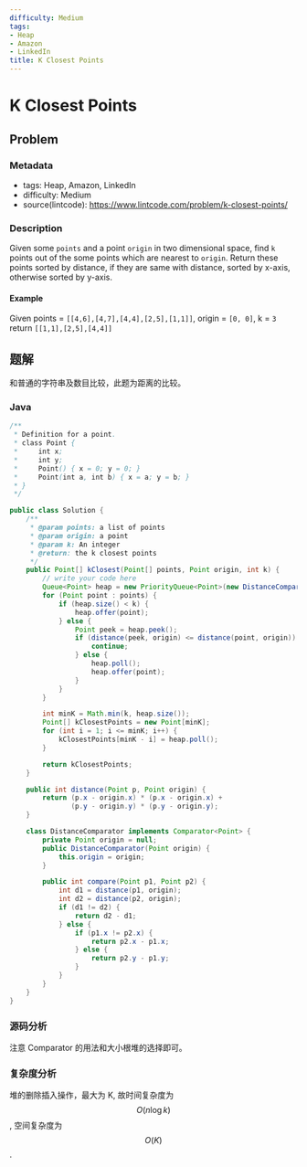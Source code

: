 ```yaml
---
difficulty: Medium
tags:
- Heap
- Amazon
- LinkedIn
title: K Closest Points
---
```


# K Closest Points

## Problem

### Metadata

- tags: Heap, Amazon, LinkedIn
- difficulty: Medium
- source(lintcode): <https://www.lintcode.com/problem/k-closest-points/>

### Description

Given some `points` and a point `origin` in two dimensional space, find `k` points out of the some points which are nearest to `origin`.
Return these points sorted by distance, if they are same with distance, sorted by x-axis, otherwise sorted by y-axis.

#### Example

Given points = `[[4,6],[4,7],[4,4],[2,5],[1,1]]`, origin = `[0, 0]`, k = `3`
return `[[1,1],[2,5],[4,4]]`

## 题解

和普通的字符串及数目比较，此题为距离的比较。

### Java

```java
/**
 * Definition for a point.
 * class Point {
 *     int x;
 *     int y;
 *     Point() { x = 0; y = 0; }
 *     Point(int a, int b) { x = a; y = b; }
 * }
 */

public class Solution {
    /**
     * @param points: a list of points
     * @param origin: a point
     * @param k: An integer
     * @return: the k closest points
     */
    public Point[] kClosest(Point[] points, Point origin, int k) {
        // write your code here
        Queue<Point> heap = new PriorityQueue<Point>(new DistanceComparator(origin));
        for (Point point : points) {
            if (heap.size() < k) {
                heap.offer(point);
            } else {
                Point peek = heap.peek();
                if (distance(peek, origin) <= distance(point, origin)) {
                    continue;
                } else {
                    heap.poll();
                    heap.offer(point);
                }
            }
        }

        int minK = Math.min(k, heap.size());
        Point[] kClosestPoints = new Point[minK];
        for (int i = 1; i <= minK; i++) {
            kClosestPoints[minK - i] = heap.poll();
        }

        return kClosestPoints;
    }

    public int distance(Point p, Point origin) {
        return (p.x - origin.x) * (p.x - origin.x) + 
               (p.y - origin.y) * (p.y - origin.y);
    }

    class DistanceComparator implements Comparator<Point> {
        private Point origin = null;
        public DistanceComparator(Point origin) {
            this.origin = origin;
        }

        public int compare(Point p1, Point p2) {
            int d1 = distance(p1, origin);
            int d2 = distance(p2, origin);
            if (d1 != d2) {
                return d2 - d1;
            } else {
                if (p1.x != p2.x) {
                    return p2.x - p1.x;
                } else {
                    return p2.y - p1.y;
                }
            }
        }
    }
}
```

### 源码分析

注意 Comparator 的用法和大小根堆的选择即可。

### 复杂度分析

堆的删除插入操作，最大为 K, 故时间复杂度为 $$O(n \log k)$$, 空间复杂度为 $$O(K)$$.